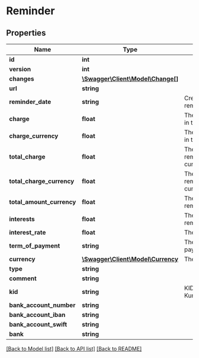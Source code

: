 # Reminder

## Properties
Name | Type | Description | Notes
------------ | ------------- | ------------- | -------------
**id** | **int** |  | [optional] 
**version** | **int** |  | [optional] 
**changes** | [**\Swagger\Client\Model\Change[]**](Change.md) |  | [optional] 
**url** | **string** |  | [optional] 
**reminder_date** | **string** | Creation date of the invoice reminder. | [optional] 
**charge** | **float** | The fee part of the reminder, in the company&#39;s currency. | [optional] 
**charge_currency** | **float** | The fee part of the reminder, in the invoice currency. | [optional] 
**total_charge** | **float** | The total fee part of all reminders, in the company&#39;s currency. | [optional] 
**total_charge_currency** | **float** | The total fee part of all reminders, in the invoice currency. | [optional] 
**total_amount_currency** | **float** | The total amount to pay in reminder&#39;s currency. | [optional] 
**interests** | **float** | The interests part of the reminder. | [optional] 
**interest_rate** | **float** | The reminder interest rate. | [optional] 
**term_of_payment** | **string** | The reminder term of payment date. | 
**currency** | [**\Swagger\Client\Model\Currency**](Currency.md) | The reminder currency. | [optional] 
**type** | **string** |  | 
**comment** | **string** |  | [optional] 
**kid** | **string** | KID - Kundeidentifikasjonsnummer. | [optional] 
**bank_account_number** | **string** |  | [optional] 
**bank_account_iban** | **string** |  | [optional] 
**bank_account_swift** | **string** |  | [optional] 
**bank** | **string** |  | [optional] 

[[Back to Model list]](../README.md#documentation-for-models) [[Back to API list]](../README.md#documentation-for-api-endpoints) [[Back to README]](../README.md)


